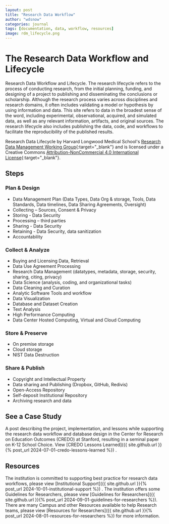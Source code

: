 ```yaml
---
layout: post
title: "Research Data Workflow"
author: "wdsnow"
categories: journal
tags: [documentation, data, workflow, resources]
image: rdm_lifecycle.png
---
```


# The Research Data Workflow and Lifecycle

Research Data Workflow and Lifecycle. The research lifecycle refers to the process of conducting research, from the initial planning, funding, and designing of a project to publishing and disseminating the conclusions or scholarship. Although the research process varies across disciplines and research domains, it often includes validating a model or hypothesis by using information and data. This site refers to data in the broadest sense of the word, including experimental, observational, acquired, and simulated data, as well as any relevant information, artifacts, and original sources. The research lifecycle also includes publishing the data, code, and workflows to facilitate the reproducibility of the published results.

Research Data Lifecycle by Harvard Longwood Medical School's [Research Data Management Working Group](https://datamanagement.hms.harvard.edu/about-rdmwg){:target="_blank"} and is licensed under a Creative Commons [Attribution-NonCommercial 4.0 International License](https://creativecommons.org/licenses/by-nc/4.0/){:target="_blank"}.

## Steps

### Plan & Design
* Data Management Plan (Data Types, Data Org & storage, Tools, Data Standards, Data timelines, Data Sharing Agreements, Oversight)
* Collecting – Sources, Consent & Privacy
* Storing - Data Security
* Processing – third parties
* Sharing - Data Security
* Retaining - Data Security, data sanitization
* Accountability

### Collect & Analyze
* Buying and Licensing Data, Retrieval
* Data Use Agreement Processing
* Research Data Management (datatypes, metadata, storage, security, sharing, citing, privacy)
* Data Science (analysis, coding, and organizational tasks)
* Data Cleaning and Curation
* Analytic Software Tools and workflow
* Data Visualization
* Database and Dataset Creation
* Text Analysis
* High Performance Computing
* Data Center Hosted Computing, Virtual and Cloud Computing

### Store & Preserve
* On premise storage
* Cloud storage
* NIST Data Destruction

### Share & Publish
* Copyright and Intellectual Property
* Data sharing and Publishing (Dropbox, GitHub, Redivis)
* Open-Access Repository
* Self-deposit Institutional Repository
* Archiving research and data



## See a Case Study

A post describing the project, implementation, and lessons while supporting the research data workflow and database design in the Center for Research on Education Outcomes (CREDO) at Stanford, resulting in a seminal paper on K-12 School Choice. View [CREDO Lessons Learned]({{ site.github.url }}{% post_url 2024-07-01-credo-lessons-learned %}) .

## Resources

The institution is committed to supporting best practice for research data workflows, please view [Institutional Support]({{ site.github.url }}{% post_url 2024-10-01-institutional-support %}) . The institution offers some Guidelines for Researchers, please view [Guidelines for Researchers]({{ site.github.url }}{% post_url 2024-09-01-guidelines-for-researchers %}). There are many Campus and other Resources available to help Research teams, please view [Resources for Researchers]({{ site.github.url }}{% post_url 2024-08-01-resources-for-researchers %}) for more information. 

